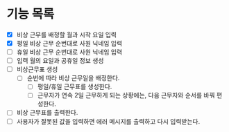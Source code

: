 # 기능 목록

- [X] 비상 근무를 배정할 월과 시작 요일 입력
- [X] 평일 비상 근무 순번대로 사원 닉네임 입력
- [ ] 휴일 비상 근무 순번대로 사원 닉네임 입력
- [ ] 입력 월의 요일과 공휴일 정보 생성
- [ ] 비상근무표 생성
  - [ ] 순번에 따라 비상 근무일을 배정한다. 
    - [ ] 평일/휴일 근무표를 생성한다. 
    - [ ] 근무자가 연속 2일 근무하게 되는 상황에는, 다음 근무자와 순서를 바꿔 편성한다. 
- [ ] 비상 근무표를 출력한다.
- [ ] 사용자가 잘못된 값을 입력하면 에러 메시지를 출력하고 다시 입력받는다. 